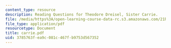 ```yaml
---
content_type: resource
description: Reading Questions for Theodore Dreisel, Sister Carrie.
file: /media/https%3A/open-learning-course-data-rc.s3.amazonaws.com/21h-206-american-consumer-culture-fall-2007/3785763fea9c081c467fb9753d567352_carrie.pdf
file_type: application/pdf
resourcetype: Document
title: carrie.pdf
uid: 3785763f-ea9c-081c-467f-b9753d567352
---
```


